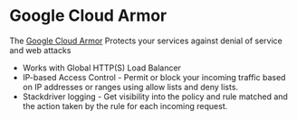 # Google Cloud Armor

The [Google Cloud Armor](https://cloud.google.com/armor) Protects your services against denial of service and web attacks

* Works with Global HTTP(S) Load Balancer
* IP-based Access Control - Permit or block your incoming traffic based on IP addresses or ranges using allow lists and deny lists.
* Stackdriver logging - Get visibility into the policy and rule matched and the action taken by the rule for each incoming request.

